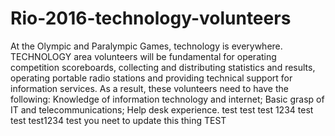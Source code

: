 # Rio-2016-technology-volunteers
At the Olympic and Paralympic Games, technology is everywhere. TECHNOLOGY area volunteers will be fundamental for operating competition scoreboards, collecting and distributing statistics and results, operating portable radio stations and providing technical support for information services. As a result, these volunteers need to have the following:  Knowledge of information technology and internet; Basic grasp of IT and telecommunications; Help desk experience.
test test test 1234 test test
test1234
test
you neet to update this thing
TEST
